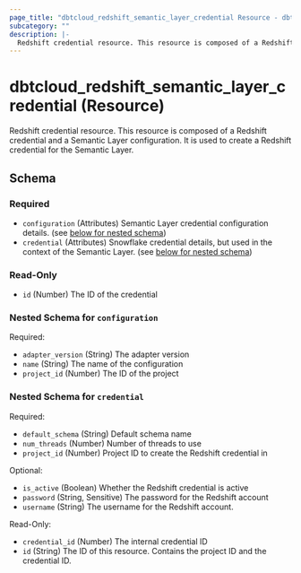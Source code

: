```yaml
---
page_title: "dbtcloud_redshift_semantic_layer_credential Resource - dbtcloud"
subcategory: ""
description: |-
  Redshift credential resource. This resource is composed of a Redshift credential and a Semantic Layer configuration. It is used to create a Redshift credential for the Semantic Layer.
---
```


# dbtcloud_redshift_semantic_layer_credential (Resource)


Redshift credential resource. This resource is composed of a Redshift credential and a Semantic Layer configuration. It is used to create a Redshift credential for the Semantic Layer.



<!-- schema generated by tfplugindocs -->
## Schema

### Required

- `configuration` (Attributes) Semantic Layer credential configuration details. (see [below for nested schema](#nestedatt--configuration))
- `credential` (Attributes) Snowflake credential details, but used in the context of the Semantic Layer. (see [below for nested schema](#nestedatt--credential))

### Read-Only

- `id` (Number) The ID of the credential

<a id="nestedatt--configuration"></a>
### Nested Schema for `configuration`

Required:

- `adapter_version` (String) The adapter version
- `name` (String) The name of the configuration
- `project_id` (Number) The ID of the project


<a id="nestedatt--credential"></a>
### Nested Schema for `credential`

Required:

- `default_schema` (String) Default schema name
- `num_threads` (Number) Number of threads to use
- `project_id` (Number) Project ID to create the Redshift credential in

Optional:

- `is_active` (Boolean) Whether the Redshift credential is active
- `password` (String, Sensitive) The password for the Redshift account
- `username` (String) The username for the Redshift account.

Read-Only:

- `credential_id` (Number) The internal credential ID
- `id` (String) The ID of this resource. Contains the project ID and the credential ID.
